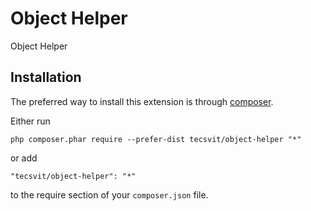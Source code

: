 Object Helper
=============
Object Helper

Installation
------------

The preferred way to install this extension is through [composer](http://getcomposer.org/download/).

Either run

```
php composer.phar require --prefer-dist tecsvit/object-helper "*"
```

or add

```
"tecsvit/object-helper": "*"
```

to the require section of your `composer.json` file.